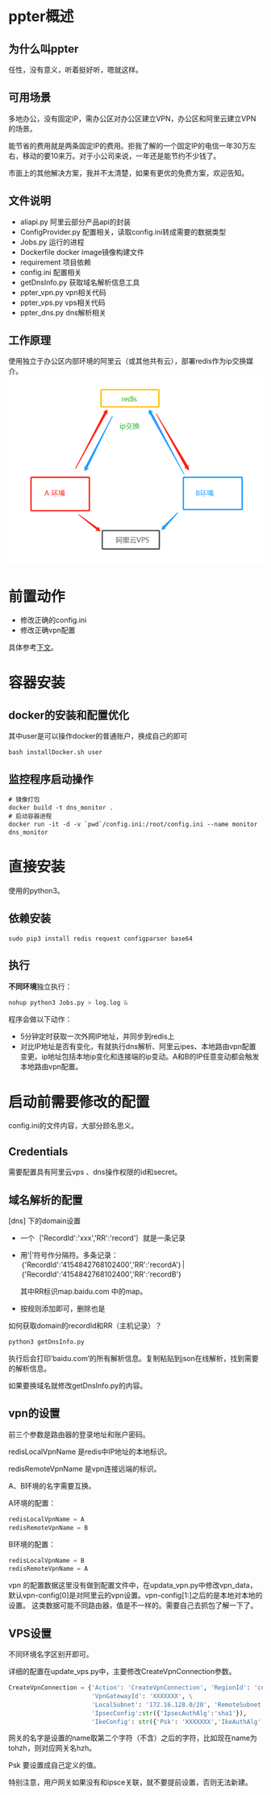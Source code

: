 # ppter概述
## 为什么叫ppter
任性，没有意义，听着挺好听，嗯就这样。
## 可用场景
多地办公，没有固定IP，需办公区对办公区建立VPN，办公区和阿里云建立VPN的场景。

能节省的费用就是两条固定IP的费用。拒我了解的一个固定IP的电信一年30万左右，移动的要10来万。对于小公司来说，一年还是能节约不少钱了。

市面上的其他解决方案，我并不太清楚，如果有更优的免费方案，欢迎告知。
## 文件说明
- aliapi.py 阿里云部分产品api的封装
- ConfigProvider.py 配置相关，读取config.ini转成需要的数据类型 
- Jobs.py 运行的进程 
- Dockerfile docker image镜像构建文件 
- requirement 项目依赖
- config.ini 配置相关
- getDnsInfo.py 获取域名解析信息工具 
- ppter_vpn.py vpn相关代码
- ppter_vps.py vps相关代码
- ppter_dns.py dns解析相关
## 工作原理
使用独立于办公区内部环境的阿里云（或其他共有云），部署redis作为ip交换媒介。
![clip_image001](.\pic\clip_image001.png)
# 前置动作
- 修改正确的config.ini
- 修改正确vpn配置

具体参考[下文](#启动前需要修改的配置)。

# 容器安装
## docker的安装和配置优化
其中user是可以操作docker的普通账户，换成自己的即可
```shell script
bash installDocker.sh user
```
## 监控程序启动操作
```shell
# 镜像打包
docker build -t dns_monitor .
# 启动容器进程
docker run -it -d -v `pwd`/config.ini:/root/config.ini --name monitor dns_monitor
```

# 直接安装
使用的python3。
## 依赖安装
```shell
sudo pip3 install redis request configparser base64
```

## 执行

**不同环境**独立执行：

```python
nohup python3 Jobs.py > log.log &
```

程序会做以下动作：

- 5分钟定时获取一次外网IP地址，并同步到redis上
- 对比IP地址是否有变化，有就执行dns解析、阿里云ipes、本地路由vpn配置变更。ip地址包括本地ip变化和连接端的ip变动。A和B的IP任意变动都会触发本地路由vpn配置。

# 启动前需要修改的配置

config.ini的文件内容，大部分顾名思义。

## Credentials

需要配置具有阿里云vps 、dns操作权限的id和secret。

## 域名解析的配置

[dns] 下的domain设置

- 一个｛'RecordId':'xxx','RR':'record'｝就是一条记录

- 用’|’符号作分隔符。多条记录：｛'RecordId':'4154842768102400','RR':'recordA'｝|｛'RecordId':'4154842768102400','RR':'recordB'｝
  
  其中RR标识map.baidu.com 中的map。
- 按规则添加即可，删除也是

如何获取domain的recordId和RR（主机记录）？

```python
python3 getDnsInfo.py
```

执行后会打印‘baidu.com’的所有解析信息。复制粘贴到json在线解析，找到需要的解析信息。

如果要换域名就修改getDnsInfo.py的内容。

## vpn的设置

前三个参数是路由器的登录地址和账户密码。

redisLocalVpnName 是redis中IP地址的本地标识。

redisRemoteVpnName 是vpn连接远端的标识。

A、B环境的名字需要互换。

A环境的配置：

```python
redisLocalVpnName = A
redisRemoteVpnName = B
```

B环境的配置：

```python
redisLocalVpnName = B
redisRemoteVpnName = A
```
vpn 的配置数据这里没有做到配置文件中，在updata_vpn.py中修改vpn_data，默认vpn-config[0]是对阿里云的vpn设置。vpn-config[1:]之后的是本地对本地的设置。
这类数据可能不同路由器，值是不一样的。需要自己去抓包了解一下了。





## VPS设置

不同环境名字区别开即可。

详细的配置在update_vps.py中，主要修改CreateVpnConnection参数。

```python
CreateVpnConnection = {'Action': 'CreateVpnConnection', 'RegionId': 'cn-hangzhou',
                       'VpnGatewayId': 'XXXXXXX', \
                       'LocalSubnet': '172.16.128.0/20', 'RemoteSubnet': '10.189.51.0/24',
                       'IpsecConfig':str({'IpsecAuthAlg':'sha1'}),
                       'IkeConfig': str({'Psk': 'XXXXXXX','IkeAuthAlg': 'sha1'}), 'CustomerGatewayId': '', 'Name': ''}

```

网关的名字是设置的name取第二个字符（不含）之后的字符，比如现在name为tohzh，则对应网关名hzh。

Psk 要设置成自己定义的值。

特别注意，用户网关如果没有和ipsce关联，就不要提前设置，否则无法新建。



